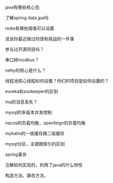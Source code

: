 java有哪些核心包

了解spring data jpa吗

redis有哪些阈值可以设置

说说你最近做过的很有挑战的一件事

参与过开源项目吗？

串口转modbus？

netty的核心是什么？

线程池核心线程如何设置？你们的项目是如何设置的？

eureka和zookeeper的区别

mq的消息丢失？

mysql的多版本并发控制

nacos的负载均衡，openfeign的负载均衡



mybatis的一级缓存跟二级缓存

mysql分区，主键跟索引的区别

spring事务

注解如何实现的，利用了java的什么特性

构造方法、静态方法、
